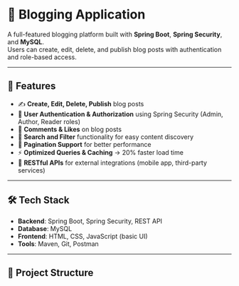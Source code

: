 # 📝 Blogging Application

A full-featured blogging platform built with **Spring Boot**, **Spring Security**, and **MySQL**.  
Users can create, edit, delete, and publish blog posts with authentication and role-based access.

---

## 🚀 Features

- ✍️ **Create, Edit, Delete, Publish** blog posts  
- 🔐 **User Authentication & Authorization** using Spring Security (Admin, Author, Reader roles)  
- 💬 **Comments & Likes** on blog posts  
- 🔎 **Search and Filter** functionality for easy content discovery  
- 📑 **Pagination Support** for better performance  
- ⚡ **Optimized Queries & Caching** → 20% faster load time  
- 📡 **RESTful APIs** for external integrations (mobile app, third-party services)

---

## 🛠️ Tech Stack

- **Backend**: Spring Boot, Spring Security, REST API  
- **Database**: MySQL  
- **Frontend**: HTML, CSS, JavaScript (basic UI)  
- **Tools**: Maven, Git, Postman  

---

## 📂 Project Structure

